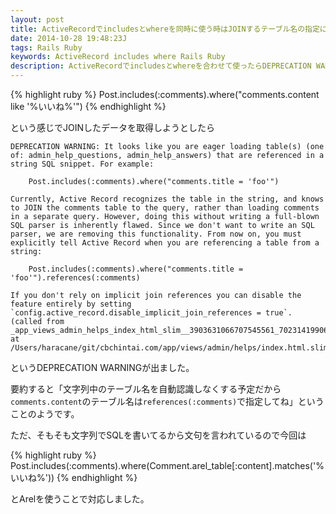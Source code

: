 ```yaml
---
layout: post
title: ActiveRecordでincludesとwhereを同時に使う時はJOINするテーブル名の指定に気をつける
date: 2014-10-28 19:48:23J
tags: Rails Ruby
keywords: ActiveRecord includes where Rails Ruby
description: ActiveRecordでincludesとwhereを合わせて使ったらDEPRECATION WARNINGが出たので記事に残しておきます。最終的にはちゃんとArelを使って対応しました。
---
```


{% highlight ruby %}
Post.includes(:comments).where("comments.content like '%いいね%'")
{% endhighlight %}

という感じでJOINしたデータを取得しようとしたら

    DEPRECATION WARNING: It looks like you are eager loading table(s) (one of: admin_help_questions, admin_help_answers) that are referenced in a string SQL snippet. For example:

        Post.includes(:comments).where("comments.title = 'foo'")

    Currently, Active Record recognizes the table in the string, and knows to JOIN the comments table to the query, rather than loading comments in a separate query. However, doing this without writing a full-blown SQL parser is inherently flawed. Since we don't want to write an SQL parser, we are removing this functionality. From now on, you must explicitly tell Active Record when you are referencing a table from a string:

        Post.includes(:comments).where("comments.title = 'foo'").references(:comments)

    If you don't rely on implicit join references you can disable the feature entirely by setting `config.active_record.disable_implicit_join_references = true`. (called from _app_views_admin_helps_index_html_slim__3903631066707545561_70231419906340 at /Users/haracane/git/cbchintai.com/app/views/admin/helps/index.html.slim:36)

というDEPRECATION WARNINGが出ました。

要約すると「文字列中のテーブル名を自動認識しなくする予定だから`comments.content`のテーブル名は`references(:comments)`で指定してね」ということのようです。

ただ、そもそも文字列でSQLを書いてるから文句を言われているので今回は

{% highlight ruby %}
Post.includes(:comments).where(Comment.arel_table[:content].matches('%いいね%'))
{% endhighlight %}

とArelを使うことで対応しました。
